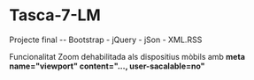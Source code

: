 # Tasca-7-LM
Projecte final -- Bootstrap - jQuery - jSon - XML.RSS

Funcionalitat Zoom dehabilitada als dispositius mòbils amb **meta name="viewport" content="..., user-sacalable=no"**
